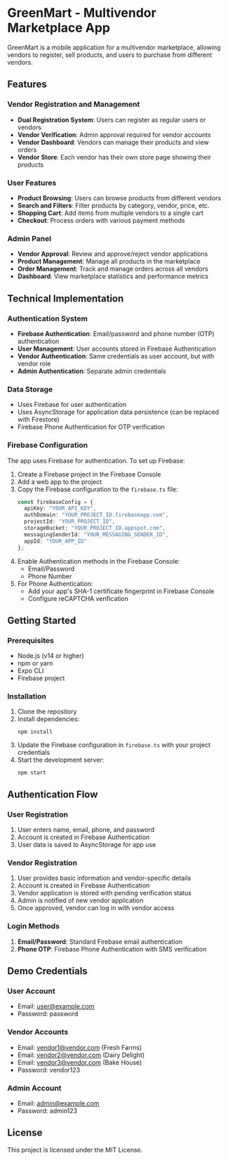 # GreenMart - Multivendor Marketplace App

GreenMart is a mobile application for a multivendor marketplace, allowing vendors to register, sell products, and users to purchase from different vendors.

## Features

### Vendor Registration and Management

- **Dual Registration System**: Users can register as regular users or vendors
- **Vendor Verification**: Admin approval required for vendor accounts
- **Vendor Dashboard**: Vendors can manage their products and view orders
- **Vendor Store**: Each vendor has their own store page showing their products

### User Features

- **Product Browsing**: Users can browse products from different vendors
- **Search and Filters**: Filter products by category, vendor, price, etc.
- **Shopping Cart**: Add items from multiple vendors to a single cart
- **Checkout**: Process orders with various payment methods

### Admin Panel

- **Vendor Approval**: Review and approve/reject vendor applications
- **Product Management**: Manage all products in the marketplace
- **Order Management**: Track and manage orders across all vendors
- **Dashboard**: View marketplace statistics and performance metrics

## Technical Implementation

### Authentication System

- **Firebase Authentication**: Email/password and phone number (OTP) authentication
- **User Management**: User accounts stored in Firebase Authentication
- **Vendor Authentication**: Same credentials as user account, but with vendor role
- **Admin Authentication**: Separate admin credentials

### Data Storage

- Uses Firebase for user authentication
- Uses AsyncStorage for application data persistence (can be replaced with Firestore)
- Firebase Phone Authentication for OTP verification

### Firebase Configuration

The app uses Firebase for authentication. To set up Firebase:

1. Create a Firebase project in the Firebase Console
2. Add a web app to the project
3. Copy the Firebase configuration to the `firebase.ts` file:
   ```typescript
   const firebaseConfig = {
     apiKey: "YOUR_API_KEY",
     authDomain: "YOUR_PROJECT_ID.firebaseapp.com",
     projectId: "YOUR_PROJECT_ID",
     storageBucket: "YOUR_PROJECT_ID.appspot.com",
     messagingSenderId: "YOUR_MESSAGING_SENDER_ID",
     appId: "YOUR_APP_ID"
   };
   ```
4. Enable Authentication methods in the Firebase Console:
   - Email/Password
   - Phone Number
5. For Phone Authentication:
   - Add your app's SHA-1 certificate fingerprint in Firebase Console
   - Configure reCAPTCHA verification

## Getting Started

### Prerequisites

- Node.js (v14 or higher)
- npm or yarn
- Expo CLI
- Firebase project

### Installation

1. Clone the repository
2. Install dependencies:
   ```
   npm install
   ```
3. Update the Firebase configuration in `firebase.ts` with your project credentials
4. Start the development server:
   ```
   npm start
   ```

## Authentication Flow

### User Registration
1. User enters name, email, phone, and password
2. Account is created in Firebase Authentication
3. User data is saved to AsyncStorage for app use

### Vendor Registration
1. User provides basic information and vendor-specific details
2. Account is created in Firebase Authentication
3. Vendor application is stored with pending verification status
4. Admin is notified of new vendor application
5. Once approved, vendor can log in with vendor access

### Login Methods
1. **Email/Password**: Standard Firebase email authentication
2. **Phone OTP**: Firebase Phone Authentication with SMS verification

## Demo Credentials

### User Account
- Email: user@example.com
- Password: password

### Vendor Accounts
- Email: vendor1@vendor.com (Fresh Farms)
- Email: vendor2@vendor.com (Dairy Delight)
- Email: vendor3@vendor.com (Bake House)
- Password: vendor123

### Admin Account
- Email: admin@example.com
- Password: admin123

## License

This project is licensed under the MIT License. 